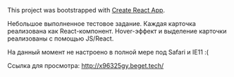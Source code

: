 This project was bootstrapped with [Create React App](https://github.com/facebook/create-react-app).

Небольшое выполненное тестовое задание. Каждая карточка реализована как React-компонент. 
Hover-эффект и выделение карточки реализованы с помощью JS/React.

На данный момент не настроено в полной мере под Safari и IE11 :(

Ссылка для просмотра: http://x96325gy.beget.tech/